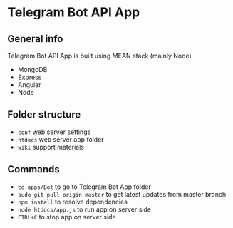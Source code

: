 # Telegram Bot API App

## General info
Telegram Bot API App is built using MEAN stack (mainly Node)
* MongoDB
* Express
* Angular
* Node

## Folder structure
* `conf` web server settings
* `htdocs` web server app folder
* `wiki` support materials

## Commands
* `cd apps/Bot` to go to Telegram Bot App folder
* `sudo git pull origin master` to get latest updates from master branch
* `npm install` to resolve dependencies
* `node htdocs/app.js` to run app on server side
* `CTRL+C` to stop app on server side

